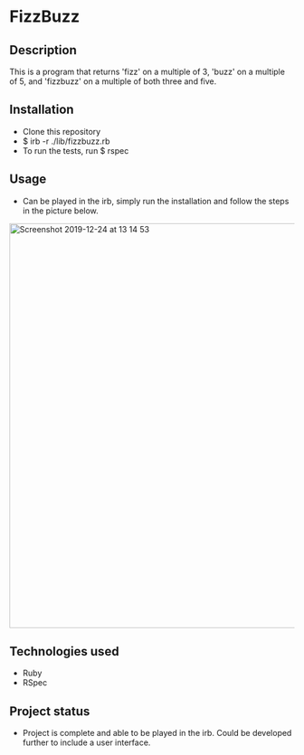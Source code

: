 # FizzBuzz

## Description
This is a program that returns 'fizz' on a multiple of 3, 'buzz' on a multiple of 5, and 'fizzbuzz' on a multiple of both three and five.

## Installation
- Clone this repository
- $ irb -r ./lib/fizzbuzz.rb
- To run the tests, run $ rspec

## Usage
- Can be played in the irb, simply run the installation and follow the steps in the picture below.  
<img width="716" alt="Screenshot 2019-12-24 at 13 14 53" src="https://user-images.githubusercontent.com/53044792/71414607-9e665580-264f-11ea-8024-1643d5d5d067.png">

## Technologies used
- Ruby
- RSpec

## Project status
- Project is complete and able to be played in the irb. Could be developed further to include a user interface.
